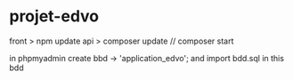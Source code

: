 # projet-edvo

front > npm update
api > composer update // composer start

in phpmyadmin create bbd -> 'application_edvo';
and import bdd.sql in this bdd
